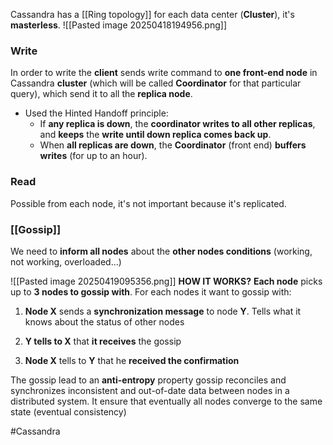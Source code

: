 Cassandra has a [[Ring topology]] for each data center (**Cluster**), it's **masterless**.
![[Pasted image 20250418194956.png]]
### Write
In order to write the **client** sends write command to **one front-end node** in Cassandra **cluster** (which will be called **Coordinator** for that particular query), which send it to all the **replica node**.
- Used the Hinted Handoff principle:
	- If **any replica is down**, the **coordinator writes to all other replicas**, and **keeps** the **write until down replica comes back up**.
	- When **all replicas are down**, the **Coordinator** (front end) **buffers writes** (for up to an hour).

### Read
Possible from each node, it's not important because it's replicated.

### [[Gossip]]
We need to **inform all nodes** about the **other nodes conditions**
	(working, not working, overloaded…)	

![[Pasted image 20250419095356.png]]
**HOW IT WORKS?**
**Each node** picks up to **3 nodes to gossip with**. For each nodes it want to gossip with:
1. **Node X** sends a **synchronization message** to node **Y**. Tells what it knows about the status of other nodes

2. **Y tells to X** that **it receives** the gossip

3. **Node X** tells to **Y** that he **received the confirmation** 

The gossip lead to an **anti-entropy** property
	gossip reconciles and synchronizes inconsistent and out-of-date data between nodes in a distributed system. It ensure that eventually all nodes converge to the same state (eventual consistency)
  



#Cassandra 